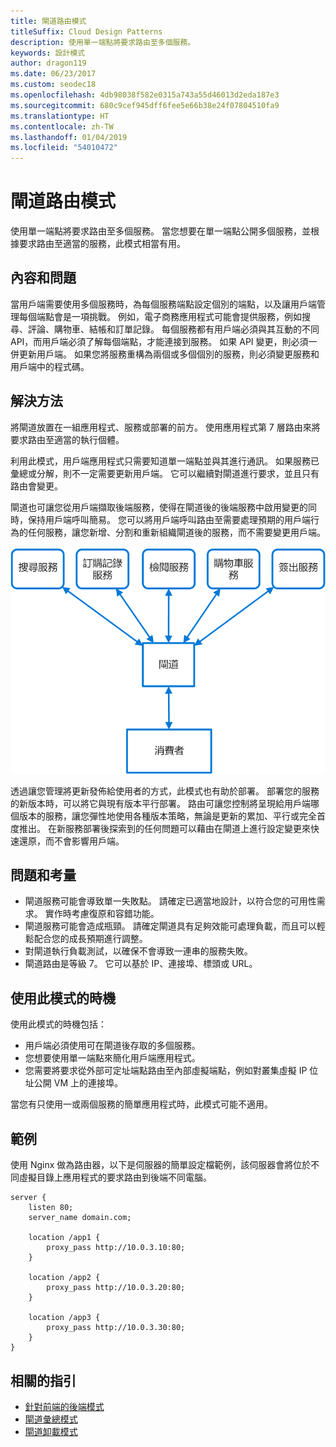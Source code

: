 ```yaml
---
title: 閘道路由模式
titleSuffix: Cloud Design Patterns
description: 使用單一端點將要求路由至多個服務。
keywords: 設計模式
author: dragon119
ms.date: 06/23/2017
ms.custom: seodec18
ms.openlocfilehash: 4db98038f582e0315a743a55d46013d2eda187e3
ms.sourcegitcommit: 680c9cef945dff6fee5e66b38e24f07804510fa9
ms.translationtype: HT
ms.contentlocale: zh-TW
ms.lasthandoff: 01/04/2019
ms.locfileid: "54010472"
---
```

# <a name="gateway-routing-pattern"></a>閘道路由模式

使用單一端點將要求路由至多個服務。 當您想要在單一端點公開多個服務，並根據要求路由至適當的服務，此模式相當有用。

## <a name="context-and-problem"></a>內容和問題

當用戶端需要使用多個服務時，為每個服務端點設定個別的端點，以及讓用戶端管理每個端點會是一項挑戰。 例如，電子商務應用程式可能會提供服務，例如搜尋、評論、購物車、結帳和訂單記錄。 每個服務都有用戶端必須與其互動的不同 API，而用戶端必須了解每個端點，才能連接到服務。 如果 API 變更，則必須一併更新用戶端。 如果您將服務重構為兩個或多個個別的服務，則必須變更服務和用戶端中的程式碼。

## <a name="solution"></a>解決方法

將閘道放置在一組應用程式、服務或部署的前方。 使用應用程式第 7 層路由來將要求路由至適當的執行個體。

利用此模式，用戶端應用程式只需要知道單一端點並與其進行通訊。 如果服務已彙總或分解，則不一定需要更新用戶端。 它可以繼續對閘道進行要求，並且只有路由會變更。

閘道也可讓您從用戶端擷取後端服務，使得在閘道後的後端服務中啟用變更的同時，保持用戶端呼叫簡易。 您可以將用戶端呼叫路由至需要處理預期的用戶端行為的任何服務，讓您新增、分割和重新組織閘道後的服務，而不需要變更用戶端。

![閘道路由模式圖](./_images/gateway-routing.png)

透過讓您管理將更新發佈給使用者的方式，此模式也有助於部署。 部署您的服務的新版本時，可以將它與現有版本平行部署。 路由可讓您控制將呈現給用戶端哪個版本的服務，讓您彈性地使用各種版本策略，無論是更新的累加、平行或完全首度推出。 在新服務部署後探索到的任何問題可以藉由在閘道上進行設定變更來快速還原，而不會影響用戶端。

## <a name="issues-and-considerations"></a>問題和考量

- 閘道服務可能會導致單一失敗點。 請確定已適當地設計，以符合您的可用性需求。 實作時考慮復原和容錯功能。
- 閘道服務可能會造成瓶頸。 請確定閘道具有足夠效能可處理負載，而且可以輕鬆配合您的成長預期進行調整。
- 對閘道執行負載測試，以確保不會導致一連串的服務失敗。
- 閘道路由是等級 7。 它可以基於 IP、連接埠、標頭或 URL。

## <a name="when-to-use-this-pattern"></a>使用此模式的時機

使用此模式的時機包括：

- 用戶端必須使用可在閘道後存取的多個服務。
- 您想要使用單一端點來簡化用戶端應用程式。
- 您需要將要求從外部可定址端點路由至內部虛擬端點，例如對叢集虛擬 IP 位址公開 VM 上的連接埠。

當您有只使用一或兩個服務的簡單應用程式時，此模式可能不適用。

## <a name="example"></a>範例

使用 Nginx 做為路由器，以下是伺服器的簡單設定檔範例，該伺服器會將位於不同虛擬目錄上應用程式的要求路由到後端不同電腦。

```console
server {
    listen 80;
    server_name domain.com;

    location /app1 {
        proxy_pass http://10.0.3.10:80;
    }

    location /app2 {
        proxy_pass http://10.0.3.20:80;
    }

    location /app3 {
        proxy_pass http://10.0.3.30:80;
    }
}
```

## <a name="related-guidance"></a>相關的指引

- [針對前端的後端模式](./backends-for-frontends.md)
- [閘道彙總模式](./gateway-aggregation.md)
- [閘道卸載模式](./gateway-offloading.md)

